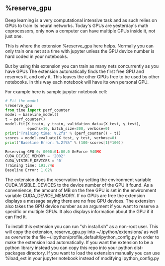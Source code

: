 ## %reserve\_gpu

Deep learning is a very computational intensive task and as such
relies on GPUs to train its neural networks.  Today's GPUs
are yesterday's math coprocessors, only now a computer can have
multiple GPUs inside it, not just one.

This is where the extension %reserve\_gpu here helps.
Normally you can only train one net at a time with jupyter
unless the GPU device number is hard coded in your notebooks.  

But by using this extension you can train as many nets concurrently as you have GPUs
The extension automatically finds the first free GPU and reserves it, and only it.
This leaves the other GPUs free to be used by other notebooks.
In this way each notebook will have its own personal GPU.

For example here is sample jupyter notebook cell:

```python
# Fit the model
%reserve_gpu
from time import perf_counter
model = baseline_model()
t = perf_counter()
model.fit(X_train, y_train, validation_data=(X_test, y_test), 
          epochs=10, batch_size=200, verbose=0)
print("Training time: %.2fs" % (perf_counter() - t))
scores = model.evaluate(X_test, y_test, verbose=0)
print("Baseline Error: %.2f%%" % (100-scores[1]*100))

Reserving GPU 0: 0000:01:00.0 GeForce 940MX
CUDA_DEVICE_MEMORY = '2002'
CUDA_VISIBLE_DEVICES = '0'
Training time: 191.74s
Baseline Error: 1.02%
```

The extension does the reservation by setting the environment variable
CUDA\_VISIBLE\_DEVICES to the device number of the GPU it found.  As a convenience,
the amount of MB on the free GPU is set in the environment variable CUDA\_DEVICE\_MEMORY.
If no GPUs are free the extension displays a message saying there are no free GPU devices.
The extension also takes the GPU device number as an argument if you want to reserve
a specific or multiple GPUs.  It also displays information about the GPU if it can find it.

To install this extension you can run "sh install.sh" as a non-root user.
This will copy the extension, reserve\_gpu.py into ~/.ipython/extensions/
as well as overwrite the file ~/.ipython/profile\_default/ipython\_config.py
in order to make the extension load automatically.  If you want the extension to be
a python library instead you can copy this repo into your python dist-packages
directory.  If you want to load the extension manually you can use %load\_ext in
your jupyter notebook instead of modifying ipython\_config.py


